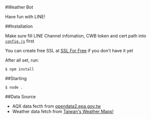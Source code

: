 #Weather Bot

Have fun with LINE!

##Installation

Make sure fill LINE Channel infomation, CWB token and cert path into [`config.js`](config.js) first

You can create free SSL at [SSL For Free](https://www.sslforfree.com) if you don't have it yet

After all set, run:

`$ npm install`

##Starting

`$ node .`

##Data Source

 - AQX data fecth from [opendata2.epa.gov.tw](http://opendata2.epa.gov.tw/AQX.json)
 - Weather data fetch from [Taiwan's Weather Maps!](https://github.com/comdan66/weather)